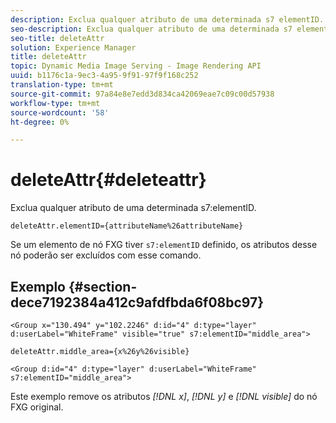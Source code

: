 ```yaml
---
description: Exclua qualquer atributo de uma determinada s7 elementID.
seo-description: Exclua qualquer atributo de uma determinada s7 elementID.
seo-title: deleteAttr
solution: Experience Manager
title: deleteAttr
topic: Dynamic Media Image Serving - Image Rendering API
uuid: b1176c1a-9ec3-4a95-9f91-97f9f168c252
translation-type: tm+mt
source-git-commit: 97a84e8e7edd3d834ca42069eae7c09c00d57938
workflow-type: tm+mt
source-wordcount: '58'
ht-degree: 0%

---
```



# deleteAttr{#deleteattr}

Exclua qualquer atributo de uma determinada s7:elementID.

`deleteAttr.elementID={attributeName%26attributeName}`

Se um elemento de nó FXG tiver `s7:elementID` definido, os atributos desse nó poderão ser excluídos com esse comando.

## Exemplo {#section-dece7192384a412c9afdfbda6f08bc97}

`<Group x="130.494" y="102.2246" d:id="4" d:type="layer" d:userLabel="WhiteFrame" visible="true" s7:elementID="middle_area">`

`deleteAttr.middle_area={x%26y%26visible}`

`<Group d:id="4" d:type="layer" d:userLabel="WhiteFrame" s7:elementID="middle_area">`

Este exemplo remove os atributos *[!DNL x]*, *[!DNL y]* e *[!DNL visible]* do nó FXG original.
